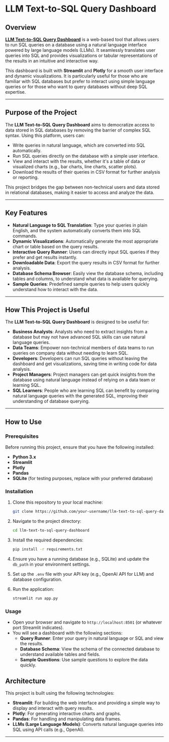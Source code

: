 # LLM Text-to-SQL Query Dashboard 

## Overview

[**LLM Text-to-SQL Query Dashboard**](https://llm-text-2-sql-query-dashboard-production.up.railway.app/) is a web-based tool that allows users to run SQL queries on a database using a natural language interface powered by large language models (LLMs). It seamlessly translates user queries into SQL and provides visualizations or tabular representations of the results in an intuitive and interactive way. 

This dashboard is built with **Streamlit** and **Plotly** for a smooth user interface and dynamic visualizations. It is particularly useful for those who are familiar with SQL databases but prefer to interact using simple language queries or for those who want to query databases without deep SQL expertise.

---

## Purpose of the Project

The **LLM Text-to-SQL Query Dashboard** aims to democratize access to data stored in SQL databases by removing the barrier of complex SQL syntax. Using this platform, users can:

- Write queries in natural language, which are converted into SQL automatically.
- Run SQL queries directly on the database with a simple user interface.
- View and interact with the results, whether it's a table of data or visualized charts (e.g., bar charts, line charts, scatter plots).
- Download the results of their queries in CSV format for further analysis or reporting.

This project bridges the gap between non-technical users and data stored in relational databases, making it easier to access and analyze the data.

---

## Key Features

- **Natural Language to SQL Translation**: Type your queries in plain English, and the system automatically converts them into SQL commands.
- **Dynamic Visualizations**: Automatically generate the most appropriate chart or table based on the query results.
- **Interactive Query Runner**: Users can directly input SQL queries if they prefer and get results instantly.
- **Downloadable Data**: Export the query results in CSV format for further analysis.
- **Database Schema Browser**: Easily view the database schema, including tables and columns, to understand what data is available for querying.
- **Sample Queries**: Predefined sample queries to help users quickly understand how to interact with the data.

---

## How This Project is Useful

The **LLM Text-to-SQL Query Dashboard** is designed to be useful for:

- **Business Analysts**: Analysts who need to extract insights from a database but may not have advanced SQL skills can use natural language queries.
- **Data Teams**: Empower non-technical members of data teams to run queries on company data without needing to learn SQL.
- **Developers**: Developers can run SQL queries without leaving the dashboard and get visualizations, saving time in writing code for data analysis.
- **Project Managers**: Project managers can get quick insights from the database using natural language instead of relying on a data team or learning SQL.
- **SQL Learners**: People who are learning SQL can benefit by comparing natural language queries with the generated SQL, improving their understanding of database querying.

---

## How to Use

### Prerequisites

Before running this project, ensure that you have the following installed:

- **Python 3.x**
- **Streamlit**
- **Plotly**
- **Pandas**
- **SQLite** (for testing purposes, replace with your preferred database)

### Installation

1. Clone this repository to your local machine:

   ```bash
   git clone https://github.com/your-username/llm-text-to-sql-query-dashboard.git
   ```

2. Navigate to the project directory:

   ```bash
   cd llm-text-to-sql-query-dashboard
   ```

3. Install the required dependencies:

   ```bash
   pip install -r requirements.txt
   ```

4. Ensure you have a running database (e.g., SQLite) and update the `db_path` in your environment settings.

5. Set up the `.env` file with your API key (e.g., OpenAI API for LLM) and database configuration.

6. Run the application:

   ```bash
   streamlit run app.py
   ```

### Usage

- Open your browser and navigate to `http://localhost:8501` (or whatever port Streamlit indicates).
- You will see a dashboard with the following sections:
  - **Query Runner**: Enter your query in natural language or SQL and view the results.
  - **Database Schema**: View the schema of the connected database to understand available tables and fields.
  - **Sample Questions**: Use sample questions to explore the data quickly.

## Architecture

This project is built using the following technologies:

- **Streamlit**: For building the web interface and providing a simple way to display and interact with query results.
- **Plotly**: For generating interactive charts and graphs.
- **Pandas**: For handling and manipulating data frames.
- **LLMs (Large Language Models)**: Converts natural language queries into SQL using API calls (e.g., OpenAI).

---
